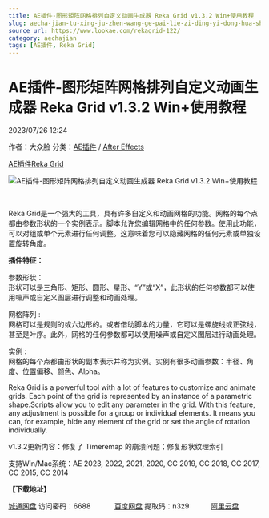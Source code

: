 ```yaml
---
title: AE插件-图形矩阵网格排列自定义动画生成器 Reka Grid v1.3.2 Win+使用教程
slug: aecha-jian-tu-xing-ju-zhen-wang-ge-pai-lie-zi-ding-yi-dong-hua-sheng-cheng-qi-reka-grid-v1-3-2-win-shi-yong-jiao-cheng
source_url: https://www.lookae.com/rekagrid-122/
category: aechajian
tags: [AE插件, Reka Grid]
---
```

# AE插件-图形矩阵网格排列自定义动画生成器 Reka Grid v1.3.2 Win+使用教程

2023/07/26 12:24

作者：大众脸
分类：[AE插件](https://www.lookae.com/after-effects/aechajian/) / [After Effects](https://www.lookae.com/after-effects/)

[AE插件](https://www.lookae.com/tag/ae%e6%8f%92%e4%bb%b6/)[Reka Grid](https://www.lookae.com/tag/reka-grid/)

![AE插件-图形矩阵网格排列自定义动画生成器 Reka Grid v1.3.2 Win+使用教程](https://www.lookae.com/wp-content/uploads/2022/01/Reka-Grid.jpg "AE插件-图形矩阵网格排列自定义动画生成器 Reka Grid v1.3.2 Win+使用教程-LookAE.com")

[﻿﻿﻿](https://cloud.video.taobao.com//play/u/705956171/p/1/e/6/t/1/344772353516.mp4)

Reka Grid是一个强大的工具，具有许多自定义和动画网格的功能。网格的每个点都由参数形状的一个实例表示。脚本允许您编辑网格中的任何参数。使用此功能，可以对组或单个元素进行任何调整。这意味着您可以隐藏网格的任何元素或单独设置旋转角度。

**插件特征：**

参数形状：  
形状可以是三角形、矩形、圆形、星形、“Y”或“X”，此形状的任何参数都可以使用噪声或自定义图层进行调整和动画处理。

网格阵列 :  
网格可以是规则的或六边形的。或者借助脚本的力量，它可以是螺旋线或正弦线，甚至是叶序。此外，网格的任何参数都可以使用噪声或自定义图层进行动画处理。

实例 :  
网格的每个点都由形状的副本表示并称为实例。实例有很多动画参数：半径、角度、位置偏移、颜色、Alpha。

Reka Grid is a powerful tool with a lot of features to customize and animate grids. Each point of the grid is represented by an instance of a parametric shape.Scripts allow you to edit any parameter in the grid. With this feature, any adjustment is possible for a group or individual elements. It means you can, for example, hide any element of the grid or set the angle of rotation individually.

v1.3.2更新内容：修复了 Timeremap 的崩溃问题；修复形状纹理索引

支持Win/Mac系统：AE 2023, 2022, 2021, 2020, CC 2019, CC 2018, CC 2017, CC 2015, CC 2014

**【下载地址】**

[城通网盘](https://url70.ctfile.com/f/2827370-897390510-0d257d?p=4431) 访问密码：6688            [百度网盘](https://pan.baidu.com/s/1yJUGf0-aCUw3tYGEN44rbg?pwd=n3z9) 提取码：n3z9           [阿里云盘](https://www.aliyundrive.com/s/mVasDMDjKAb)
